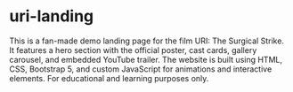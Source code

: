 # uri-landing
This is a fan-made demo landing page for the film URI: The Surgical Strike.  It features a hero section with the official poster, cast cards, gallery carousel, and embedded YouTube trailer.  The website is built using HTML, CSS, Bootstrap 5, and custom JavaScript for animations and interactive elements. For educational and learning purposes only.
